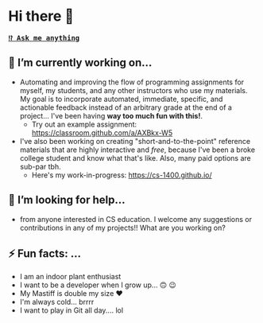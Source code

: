 # Hi there 👋
<kbd><strong>[⁉️ Ask me anything](https://github.com/RuizTheRuler/RuizTheRuler/issues/new?assignees=RuizTheRuler&labels=ama&template=ama.md&title=%5BAMA%5D)</strong>

## 🔭 I’m currently working on...
-  Automating and improving the flow of programming assignments for myself, my students, and any other instructors who use my materials. My goal is to incorporate automated, immediate, specific, and actionable feedback instead of an arbitrary grade at the end of a project... I've been having **way too much fun with this!**. 
    - Try out an example assignment: https://classroom.github.com/a/AXBkx-W5   
-  I've also been working on creating "short-and-to-the-point" reference materials that are highly interactive and *free*, because I've been a broke college student and know what that's like. Also, many paid options are sub-par tbh.
    - Here's my work-in-progress: https://cs-1400.github.io/

## 🤔 I’m looking for help...
-  from anyone interested in CS education. I welcome any suggestions or contributions in any of my projects!! What are you working on?
    
## ⚡ Fun facts: ...
- I am an indoor plant enthusiast
- I want to be a developer when I grow up... :upside_down_face: :wink:
- My Mastiff is double my size :heart:
- I'm always cold... brrrr
- I want to play in Git all day.... lol
